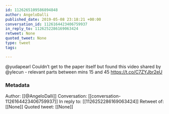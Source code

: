 ```yaml
---
id: 1126265109586894848
author: AngeloDalli
published_date: 2019-05-08 23:18:21 +00:00
conversation_id: 1126164423406759937
in_reply_to: 1126252286169063424
retweet: None
quoted_tweet: None
type: tweet
tags:

---
```


@yudapearl Couldn’t get to the paper itself but found this video shared by @ylecun - relevant parts between mins 15 and 45 https://t.co/C7ZYJbr2eU

### Metadata

Author: [[@AngeloDalli]]
Conversation: [[conversation-1126164423406759937]]
In reply to: [[1126252286169063424]]
Retweet of: [[None]]
Quoted tweet: [[None]]

